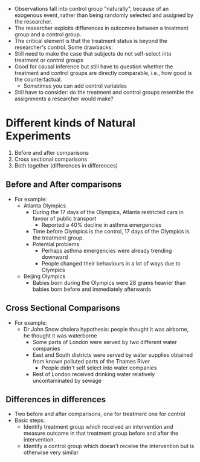 - Observations fall into control group "naturally", because of an exogenous event, rather than being randomly selected and assigned by the researcher.
- The researcher exploits differences in outcomes between a treatment group and a control group.
- The critical element is that the treatment status is beyond the researcher's control.
 Some drawbacks:
- Still need to make the case that subjects do not self-select into treatment or control groups
- Good for causal inference but still have to question whether the treatment and control groups are directly comparable, i.e., how good is the counterfactual.
	- Sometimes you can add control variables
- Still have to consider: do the treatment and control groups resemble the assignments a researcher would make?
# Different kinds of Natural Experiments
1. Before and after comparisons
2. Cross sectional comparisons
3. Both together (differences in differences)
## Before and After comparisons
- For example:
	- Atlanta Olympics
		- During the 17 days of the Olympics, Atlanta restricted cars in favour of public transport
			- Reported a 40% decline in asthma emergencies
		- Time before Olympics is the control, 17 days of the Olympics is the treatment group.
		- Potential problems
			- Perhaps asthma emergencies were already trending downward
			- People changed their behaviours in a lot of ways due to Olympics
	- Beijing Olympics
		- Babies born during the Olympics were 28 grams heavier than babies born before and immediately afterwards
## Cross Sectional Comparisons
- For example:
	- Dr John Snow cholera hypothesis: people thought it was airborne, he thought it was waterborne
		- Some parts of London were served by two different water companies
		- East and South districts were served by water supplies obtained from known polluted parts of the Thames River
			- People didn't self select into water companies
		- Rest of London received drinking water relatively uncontaminated by sewage
## Differences in differences
- Two before and after comparisons, one for treatment one for control
- Basic steps:
	- Identify treatment group which received an intervention and measure outcome in that treatment group before and after the intervention.
	- Identify a control group which doesn't receive the intervention but is otherwise very similar
